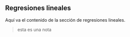 ## Regresiones lineales
Aquí va el contenido de la sección de regresiones lineales.
> esta es una nota
